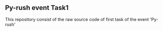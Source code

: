 ## Py-rush event Task1
This repository consist of the raw source code of first task of the event 'Py-rush'
